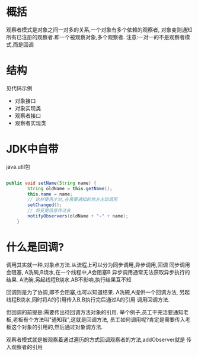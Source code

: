 # 概括
观察者模式是对象之间一对多的关系,一个对象有多个依赖的观察者,
对象变则通知所有已注册的观察者.即一个被观察对象,多个观察者.
注意:一对一的不是观察者模式,而是回调

# 结构
见代码示例
- 对象接口
- 对象实现类
- 观察者接口
- 观察者实现类

# JDK中自带
java.util包
```java

public void setName(String name) {
        String oldName = this.getName();
        this.name = name;
        // 这样使用才对,在需要通知的地方主动调用
        setChanged();
        // 将变更信息传过去
        notifyObservers(oldName + "-" + name);
    }
```

# 什么是回调?
调用其实就一种,对象点方法.从流程上可以分为同步调用,异步调用,回调
同步调用会阻塞,  A洗碗,B烧水,在一个线程中,A会阻塞B
异步调用通常无法获取异步执行的结果. A洗碗,另起线程B烧水.AB不影响,执行结果互不知

回调则是为了协调,即不会阻塞,也可以知道结果. 
A洗碗,A提供一个回调方法, 另起线程B烧水,同时将A的引用传入B,B执行完后通过A的引用
调用回调方法.

但回调的前提是:需要传出待回调方法对象的引用.
举个例子,员工干完活要通知老板,老板有个方法叫"通知我",这就是回调方法,
员工如何调用呢?肯定是需要传入老板这个对象的引用的,然后通过对象调方法.


观察者模式就是被观察着通过遍历的方式回调观察者的方法,addObserver就是
传入观察者的引用